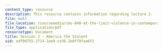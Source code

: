 ```yaml
---
content_type: resource
description: This resource contains information regarding lecture 2.
file: null
file_location: /coursemedia/cms-840-at-the-limit-violence-in-contemporary-representation-fall-2013/edf9075527141ee9ce362e0ff8faa6f2_MITCMS_840F13_Session_2.pdf
file_type: application/pdf
resourcetype: Document
title: Session 2 - America the Violent
uid: edf90755-2714-1ee9-ce36-2e0ff8faa6f2
---
```


